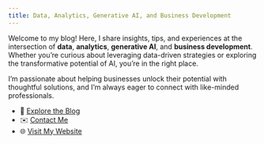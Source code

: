 ```yaml
---
title: Data, Analytics, Generative AI, and Business Development
---
```


Welcome to my blog! Here, I share insights, tips, and experiences at the intersection of **data**, **analytics**, **generative AI**, and **business development**. Whether you’re curious about leveraging data-driven strategies or exploring the transformative potential of AI, you’re in the right place.

I’m passionate about helping businesses unlock their potential with thoughtful solutions, and I’m always eager to connect with like-minded professionals.

- 📘 [Explore the Blog](./blog)  
- ✉️ [Contact Me](https://www.gamma-data.co.uk#contact)  
- 🌐 [Visit My Website](https://www.gamma-data.co.uk)
